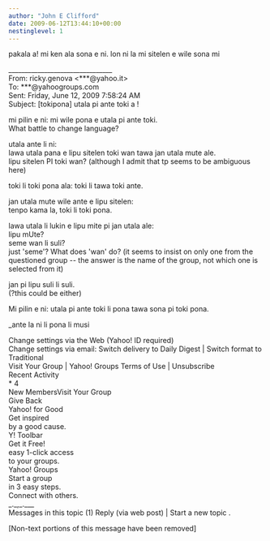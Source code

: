 ```yaml
---
author: "John E Clifford"
date: 2009-06-12T13:44:10+00:00
nestinglevel: 1
---
```

pakala a! mi ken ala sona e ni. lon ni la mi sitelen e wile sona mi  
  
  
  
  
\_\_\_\_\_\_\_\_\_\_\_\_\_\_\_\_\_\_\_\_\_\_\_\_\_\_\_\_\_\_\_\_  
From: ricky.genova <\*\*\*@yahoo.it>  
To: \*\*\*@yahoogroups.com  
Sent: Friday, June 12, 2009 7:58:24 AM  
Subject: \[tokipona\] utala pi ante toki a !  
  
  
  
  
  
mi pilin e ni: mi wile pona e utala pi ante toki.  
What battle to change language?  
  
utala ante li ni:  
lawa utala pana e lipu sitelen toki wan tawa jan utala mute ale.  
lipu sitelen PI toki wan? (although I admit that tp seems to be ambiguous here)  
  
toki li toki pona ala: toki li tawa toki ante.  
  
jan utala mute wile ante e lipu sitelen:  
tenpo kama la, toki li toki pona.  
  
lawa utala li lukin e lipu mite pi jan utala ale:  
lipu mUte?  
seme wan li suli?  
just 'seme'? What does 'wan' do? (it seems to insist on only one from the questioned group -- the answer is the name of the group, not which one is selected from it)  
  
jan pi lipu suli li suli.  
(?this could be either)  
  
Mi pilin e ni: utala pi ante toki li pona tawa sona pi toki pona.  
  
  
\_ante la ni li pona li musi  
  
Change settings via the Web (Yahoo! ID required)  
Change settings via email: Switch delivery to Daily Digest | Switch format to Traditional  
Visit Your Group | Yahoo! Groups Terms of Use | Unsubscribe  
Recent Activity  
\* 4  
New MembersVisit Your Group  
Give Back  
Yahoo! for Good  
Get inspired  
by a good cause.  
Y! Toolbar  
Get it Free!  
easy 1-click access  
to your groups.  
Yahoo! Groups  
Start a group  
in 3 easy steps.  
Connect with others.  
\_.\_,\_.\_\_\_  
Messages in this topic (1) Reply (via web post) | Start a new topic .  
  
  
  
  
  
  
\[Non-text portions of this message have been removed\]